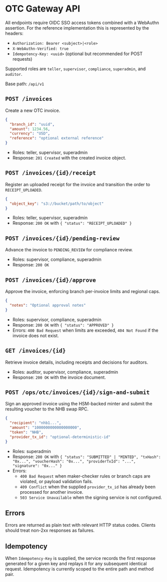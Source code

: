 # OTC Gateway API

All endpoints require OIDC SSO access tokens combined with a WebAuthn assertion. For the reference implementation this is represented by the headers:

- `Authorization: Bearer <subject>|<role>`
- `X-WebAuthn-Verified: true`
- `Idempotency-Key: <uuid>` (optional but recommended for POST requests)

Supported roles are `teller`, `supervisor`, `compliance`, `superadmin`, and `auditor`.

Base path: `/api/v1`

## `POST /invoices`
Create a new OTC invoice.

```json
{
  "branch_id": "uuid",
  "amount": 1234.56,
  "currency": "USD",
  "reference": "optional external reference"
}
```

- Roles: teller, supervisor, superadmin
- Response: `201 Created` with the created invoice object.

## `POST /invoices/{id}/receipt`
Register an uploaded receipt for the invoice and transition the order to `RECEIPT_UPLOADED`.

```json
{
  "object_key": "s3://bucket/path/to/object"
}
```

- Roles: teller, supervisor, superadmin
- Response: `200 OK` with `{ "status": "RECEIPT_UPLOADED" }`

## `POST /invoices/{id}/pending-review`
Advance the invoice to `PENDING_REVIEW` for compliance review.

- Roles: supervisor, compliance, superadmin
- Response: `200 OK`

## `POST /invoices/{id}/approve`
Approve the invoice, enforcing branch per-invoice limits and regional caps.

```json
{
  "notes": "Optional approval notes"
}
```

- Roles: supervisor, compliance, superadmin
- Response: `200 OK` with `{ "status": "APPROVED" }`
- Errors: `400 Bad Request` when limits are exceeded, `404 Not Found` if the invoice does not exist.

## `GET /invoices/{id}`
Retrieve invoice details, including receipts and decisions for auditors.

- Roles: auditor, supervisor, compliance, superadmin
- Response: `200 OK` with the invoice document.

## `POST /ops/otc/invoices/{id}/sign-and-submit`
Sign an approved invoice using the HSM-backed minter and submit the resulting voucher to the NHB swap RPC.

```json
{
  "recipient": "nhb1...",
  "amount": "1000000000000000000",
  "token": "NHB",
  "provider_tx_id": "optional-deterministic-id"
}
```

- Roles: superadmin
- Response: `200 OK` with `{ "status": "SUBMITTED" | "MINTED", "txHash": "0x...", "voucherHash": "0x...", "providerTxId": "...", "signature": "0x..." }`
- Errors:
  - `400 Bad Request` when maker-checker rules or branch caps are violated, or payload validation fails.
  - `409 Conflict` when the supplied `provider_tx_id` has already been processed for another invoice.
  - `503 Service Unavailable` when the signing service is not configured.

## Errors

Errors are returned as plain text with relevant HTTP status codes. Clients should treat non-2xx responses as failures.

## Idempotency

When `Idempotency-Key` is supplied, the service records the first response generated for a given key and replays it for any subsequent identical request. Idempotency is currently scoped to the entire path and method pair.
